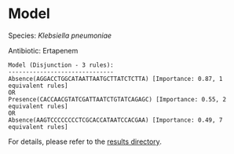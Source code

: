 
# Model

Species: *Klebsiella pneumoniae*

Antibiotic: Ertapenem

```
Model (Disjunction - 3 rules):
------------------------------
Absence(AGGACCTGGCATAATTAATGCTTATCTCTTA) [Importance: 0.87, 1 equivalent rules]
OR
Presence(CACCAACGTATCGATTAATCTGTATCAGAGC) [Importance: 0.55, 2 equivalent rules]
OR
Absence(AAGTCCCCCCCCTCGCACCATAATCCACGAA) [Importance: 0.49, 7 equivalent rules]

```

For details, please refer to the [results directory](../../../../../results/scm_b/klebsiella%20pneumoniae/ertapenem/repeat_1/).

